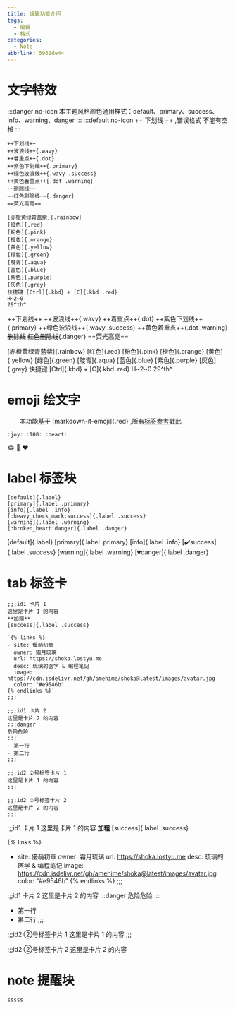 ```yaml
---
title: 编辑功能介绍
tags:
  - 编辑
  - 格式
categories:
  - Note
abbrlink: 5962de44
---
```


# 文字特效
:::danger no-icon
本主题风格颜色通用样式：default、primary、success、info、warning、danger
:::
:::default no-icon
++ 下划线 ++ ,错误格式 不能有空格
:::

```text
++下划线++
++波浪线++{.wavy}
++着重点++{.dot}
++紫色下划线++{.primary}
++绿色波浪线++{.wavy .success}
++黄色着重点++{.dot .warning}
~~删除线~~
~~红色删除线~~{.danger}
==荧光高亮==

[赤橙黄绿青蓝紫]{.rainbow}
[红色]{.red}
[粉色]{.pink}
[橙色]{.orange}
[黄色]{.yellow}
[绿色]{.green}
[靛青]{.aqua}
[蓝色]{.blue}
[紫色]{.purple}
[灰色]{.grey}
快捷键 [Ctrl]{.kbd} + [C]{.kbd .red}
H~2~0
29^th^
```

++下划线++
++波浪线++{.wavy}
++着重点++{.dot}
++紫色下划线++{.primary}
++绿色波浪线++{.wavy .success}
++黄色着重点++{.dot .warning}
~~删除线~~
~~红色删除线~~{.danger}
==荧光高亮==

[赤橙黄绿青蓝紫]{.rainbow}
[红色]{.red}
[粉色]{.pink}
[橙色]{.orange}
[黄色]{.yellow}
[绿色]{.green}
[靛青]{.aqua}
[蓝色]{.blue}
[紫色]{.purple}
[灰色]{.grey}
快捷键 [Ctrl]{.kbd} + [C]{.kbd .red}
H~2~0
29^th^

# emoji 绘文字
&emsp;&emsp;本功能基于 [markdown-it-emoji]{.red} ,所有[标签参考戳此](https://github.com/markdown-it/markdown-it-emoji/blob/master/lib/data/full.json)
```text
:joy: :100: :heart:
```
:joy: :100: :heart:

# label 标签块
```text
[default]{.label}
[primary]{.label .primary}
[info]{.label .info}
[:heavy_check_mark:success]{.label .success}
[warning]{.label .warning}
[:broken_heart:danger]{.label .danger}
```

[default]{.label}
[primary]{.label .primary}
[info]{.label .info}
[:heavy_check_mark:success]{.label .success}
[warning]{.label .warning}
[:broken_heart:danger]{.label .danger}

# tab 标签卡
```text
;;;id1 卡片 1
这里是卡片 1 的内容
**加粗**
[success]{.label .success}

`{% links %}
- site: 優萌初華
  owner: 霜月琉璃
  url: https://shoka.lostyu.me
  desc: 琉璃的医学 & 编程笔记
  image: https://cdn.jsdelivr.net/gh/amehime/shoka@latest/images/avatar.jpg
  color: "#e9546b"
{% endlinks %}`
;;;

;;;id1 卡片 2
这里是卡片 2 的内容
:::danger
危险危险
:::
- 第一行
- 第二行
;;;

;;;id2 ②号标签卡片 1
这里是卡片 1 的内容
;;;

;;;id2 ②号标签卡片 2
这里是卡片 2 的内容
;;;
```
;;;id1 卡片 1
这里是卡片 1 的内容
**加粗**
[success]{.label .success}

{% links %}
- site: 優萌初華
  owner: 霜月琉璃
  url: https://shoka.lostyu.me
  desc: 琉璃的医学 & 编程笔记
  image: https://cdn.jsdelivr.net/gh/amehime/shoka@latest/images/avatar.jpg
  color: "#e9546b"
  {% endlinks %}
  ;;;

;;;id1 卡片 2
这里是卡片 2 的内容
:::danger
危险危险
:::
- 第一行
- 第二行
  ;;;

;;;id2 ②号标签卡片 1
这里是卡片 1 的内容
;;;

;;;id2 ②号标签卡片 2
这里是卡片 2 的内容

# note 提醒块
```text
sssss
```